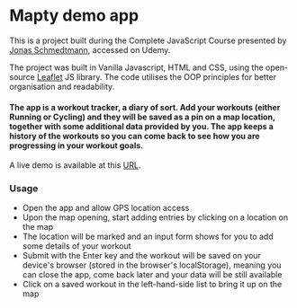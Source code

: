 # Mapty demo app

This is a project built during the Complete JavaScript Course presented by [Jonas Schmedtmann](https://twitter.com/jonasschmedtman), accessed on Udemy.

The project was built in Vanilla Javascript, HTML and CSS, using the open-source [Leaflet](https://leafletjs.com/) JS library. The code utilises the OOP principles for better organisation and readability.

#### The app is a workout tracker, a diary of sort. Add your workouts (either Running or Cycling) and they will be saved as a pin on a map location, together with some additional data provided by you. The app keeps a history of the workouts so you can come back to see how you are progressing in your workout goals.

A live demo is available at this [URL](https://mapty-demo-agnar.netlify.app/).

### Usage

- Open the app and allow GPS location access
- Upon the map opening, start adding entries by clicking on a location on the map
- The location will be marked and an input form shows for you to add some details of your workout
- Submit with the Enter key and the workout will be saved on your device's browser (stored in the browser's localStorage), meaning you can close the app, come back later and your data will be still available
- Click on a saved workout in the left-hand-side list to bring it up on the map

